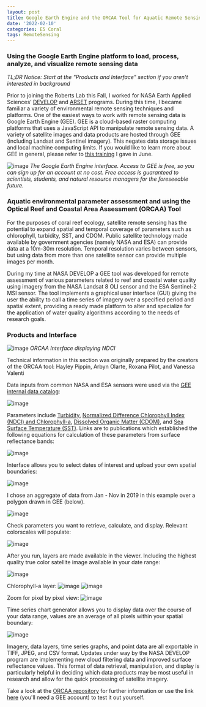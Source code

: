 ```yaml
---
layout: post
title: Google Earth Engine and the ORCAA Tool for Aquatic Remote Sensing of Environmental Parameters
date: '2022-02-10'
categories: E5 Coral
tags: RemoteSensing
---
```


### Using the Google Earth Engine platform to load, process, analyze, and visualize remote sensing data

*TL;DR Notice: Start at the "Products and Interface" section if you aren't interested in background*

Prior to joining the Roberts Lab this Fall, I worked for NASA Earth Applied Sciences’ [DEVELOP]( https://develop.larc.nasa.gov/) and [ARSET]( https://appliedsciences.nasa.gov/what-we-do/capacity-building/arset) programs. During this time, I became familiar a variety of environmental remote sensing techniques and platforms. One of the easiest ways to work with remote sensing data is Google Earth Engine (GEE). GEE is a cloud-based raster computing platforms that uses a JavaScript API to manipulate remote sensing data. A variety of satellite images and data products are hosted through GEE (including Landsat and Sentinel imagery). This negates data storage issues and local machine computing limits. If you would like to learn more about GEE in general, please refer to [this training]( https://appliedsciences.nasa.gov/join-mission/training/english/arset-using-google-earth-engine-land-monitoring-applications) I gave in June.

![image](https://raw.githubusercontent.com/zbengt/zbengt.github.io/master/assets/img/Overall_GEE_Interface.png)
_The Google Earth Engine interface. Access to GEE is free, so you can sign up for an account at no cost. Free access is guaranteed to scientists, students, and natural resource managers for the foreseeable future._

### Aquatic environmental parameter assessment and using the Optical Reef and Coastal Area Assessment (ORCAA) Tool

For the purposes of coral reef ecology, satellite remote sensing has the potential to expand spatial and temporal coverage of parameters such as chlorophyll, turbidity, SST, and CDOM. Public satellite technology made available by government agencies (namely NASA and ESA) can provide data at a 10m-30m resolution. Temporal resolution varies between sensors, but using data from more than one satellite sensor can provide multiple images per month.

During my time at NASA DEVELOP a GEE tool was developed for remote assessment of various parameters related to reef and coastal water quality using imagery from the NASA Landsat 8 OLI sensor and the ESA Sentinel-2 MSI sensor. The tool implements a graphical user interface (GUI) giving the user the ability to call a time series of imagery over a specified period and spatial extent, providing a ready made platform to alter and specialize for the application of water quality algorithms according to the needs of research goals.

### Products and Interface

![image](https://raw.githubusercontent.com/zbengt/zbengt.github.io/master/assets/img/NDCI_LayerDisplayedFor2019Aug.png)
*ORCAA Interface displaying NDCI*

Technical information in this section was originally prepared by the creators of the ORCAA tool: Hayley Pippin, Arbyn Olarte, Roxana Pilot, and Vanessa Valenti

Data inputs from common NASA and ESA sensors were used via the [GEE internal data catalog](https://developers.google.com/earth-engine/datasets):

![image](https://raw.githubusercontent.com/zbengt/zbengt.github.io/master/assets/img/ORCAA_RemoteSensingDataInputs.png)

Parameters include [Turbidity](https://doi.org/10.1117/12.830700), [Normalized Difference Chlorophyll Index (NDCI) and Chlorophyll-a](https://doi.org/10.1016/j.rse.2011.10.016), [Dissolved Organic Matter (CDOM)](https://doi.org/10.1117/1.JRS.11.036007), and [Sea Surface Temperature (SST)](https://modis.gsfc.nasa.gov/data/dataprod/mod28.php). Links are to publications which established the following equations for calculation of these parameters from surface reflectance bands:

![image](https://raw.githubusercontent.com/zbengt/zbengt.github.io/cb37cacfbcae39d6bc6e986540f88ea684e604dd/assets/img/ORCAA_ParameterCalculationEquations.png)

Interface allows you to select dates of interest and upload your own spatial boundaries:

![image](https://raw.githubusercontent.com/zbengt/zbengt.github.io/master/assets/img/SetDateParametersGUI.png)

I chose an aggregate of data from Jan - Nov in 2019 in this example over a polygon drawn in GEE (below).

![image](https://raw.githubusercontent.com/zbengt/zbengt.github.io/master/assets/img/MooreaTestAreaPolygon.png)

Check parameters you want to retrieve, calculate, and display. Relevant colorscales will populate:

![image](https://raw.githubusercontent.com/zbengt/zbengt.github.io/master/assets/img/SelectLayer_ColorscaleLegendsGUI.png)

After you run, layers are made available in the viewer. Including the highest quality true color satellite image available in your date range:

![image](https://raw.githubusercontent.com/zbengt/zbengt.github.io/master/assets/img/TrueColorSatelliteLayer.png)

Chlorophyll-a layer:
![image](https://raw.githubusercontent.com/zbengt/zbengt.github.io/master/assets/img/Chlorophyll-a_Layer.png)
![image](https://raw.githubusercontent.com/zbengt/zbengt.github.io/master/assets/img/Chl_Legend.png)

Zoom for pixel by pixel view:
![image](https://raw.githubusercontent.com/zbengt/zbengt.github.io/master/assets/img/Chlorophyll-a_Zoom.png)

Time series chart generator allows you to display data over the course of your data range, values are an average of all pixels within your spatial boundary:

![image](https://raw.githubusercontent.com/zbengt/zbengt.github.io/master/assets/img/TimeSeriesChartGeneratorGUI.png)

Imagery, data layers, time series graphs, and point data are all exportable in TIFF, JPEG, and CSV format. Updates under way by the NASA DEVELOP program are implementing new cloud filtering data and improved surface reflectance values. This format of data retrieval, manipulation, and display is particularly helpful in deciding which data products may be most useful in research and allow for the quick processing of satellite imagery.

Take a look at the [ORCAA repository](https://github.com/NASA-DEVELOP/ORCAA) for further information or use the link [here](https://code.earthengine.google.com/1005c8e1910d3ad104fe8bb2a927af95) (you'll need a GEE account) to test it out yourself. 


